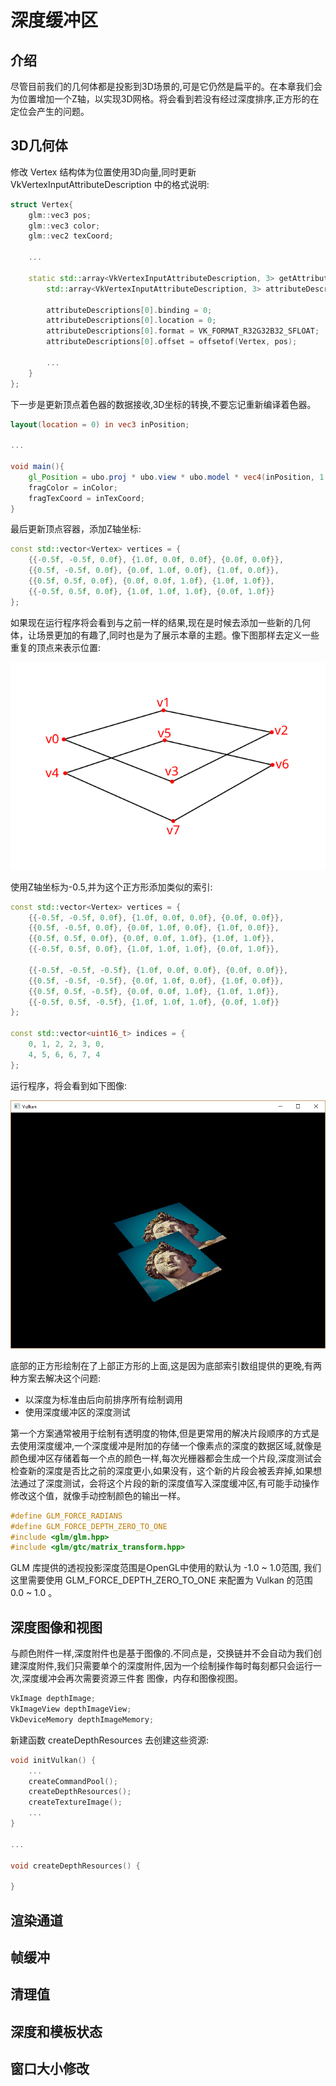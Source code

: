 # 深度缓冲区

## 介绍

尽管目前我们的几何体都是投影到3D场景的,可是它仍然是扁平的。在本章我们会为位置增加一个Z轴，以实现3D网格。将会看到若没有经过深度排序,正方形的在定位会产生的问题。

## 3D几何体

修改 Vertex 结构体为位置使用3D向量,同时更新 VkVertexInputAttributeDescription 中的格式说明:

```C++
struct Vertex{
    glm::vec3 pos;
    glm::vec3 color;
    glm::vec2 texCoord;

    ...

    static std::array<VkVertexInputAttributeDescription, 3> getAttributeDescriptions() {
        std::array<VkVertexInputAttributeDescription, 3> attributeDescriptions{};

        attributeDescriptions[0].binding = 0;
        attributeDescriptions[0].location = 0;
        attributeDescriptions[0].format = VK_FORMAT_R32G32B32_SFLOAT;
        attributeDescriptions[0].offset = offsetof(Vertex, pos);

        ...
    }
};
```

下一步是更新顶点着色器的数据接收,3D坐标的转换,不要忘记重新编译着色器。

```glsl
layout(location = 0) in vec3 inPosition;

...

void main(){
    gl_Position = ubo.proj * ubo.view * ubo.model * vec4(inPosition, 1.0);
    fragColor = inColor;
    fragTexCoord = inTexCoord;
}
```

最后更新顶点容器，添加Z轴坐标:

```C++
const std::vector<Vertex> vertices = {
    {{-0.5f, -0.5f, 0.0f}, {1.0f, 0.0f, 0.0f}, {0.0f, 0.0f}},
    {{0.5f, -0.5f, 0.0f}, {0.0f, 1.0f, 0.0f}, {1.0f, 0.0f}},
    {{0.5f, 0.5f, 0.0f}, {0.0f, 0.0f, 1.0f}, {1.0f, 1.0f}},
    {{-0.5f, 0.5f, 0.0f}, {1.0f, 1.0f, 1.0f}, {0.0f, 1.0f}}
};
```

如果现在运行程序将会看到与之前一样的结果,现在是时候去添加一些新的几何体，让场景更加的有趣了,同时也是为了展示本章的主题。像下图那样去定义一些重复的顶点来表示位置:

![extra_square](imgs/extra_square.svg)

使用Z轴坐标为-0.5,并为这个正方形添加类似的索引:

```C++
const std::vector<Vertex> vertices = {
    {{-0.5f, -0.5f, 0.0f}, {1.0f, 0.0f, 0.0f}, {0.0f, 0.0f}},
    {{0.5f, -0.5f, 0.0f}, {0.0f, 1.0f, 0.0f}, {1.0f, 0.0f}},
    {{0.5f, 0.5f, 0.0f}, {0.0f, 0.0f, 1.0f}, {1.0f, 1.0f}},
    {{-0.5f, 0.5f, 0.0f}, {1.0f, 1.0f, 1.0f}, {0.0f, 1.0f}},

    {{-0.5f, -0.5f, -0.5f}, {1.0f, 0.0f, 0.0f}, {0.0f, 0.0f}},
    {{0.5f, -0.5f, -0.5f}, {0.0f, 1.0f, 0.0f}, {1.0f, 0.0f}},
    {{0.5f, 0.5f, -0.5f}, {0.0f, 0.0f, 1.0f}, {1.0f, 1.0f}},
    {{-0.5f, 0.5f, -0.5f}, {1.0f, 1.0f, 1.0f}, {0.0f, 1.0f}}
};

const std::vector<uint16_t> indices = {
    0, 1, 2, 2, 3, 0,
    4, 5, 6, 6, 7, 4
};
```

运行程序，将会看到如下图像:

![depth_issue](imgs/depth_issues.png)

底部的正方形绘制在了上部正方形的上面,这是因为底部索引数组提供的更晚,有两种方案去解决这个问题:

- 以深度为标准由后向前排序所有绘制调用
- 使用深度缓冲区的深度测试

第一个方案通常被用于绘制有透明度的物体,但是更常用的解决片段顺序的方式是去使用深度缓冲,一个深度缓冲是附加的存储一个像素点的深度的数据区域,就像是颜色缓冲区存储着每一个点的颜色一样,每次光栅器都会生成一个片段,深度测试会检查新的深度是否比之前的深度更小,如果没有，这个新的片段会被丢弃掉,如果想法通过了深度测试，会将这个片段的新的深度值写入深度缓冲区,有可能手动操作修改这个值，就像手动控制颜色的输出一样。

```C++
#define GLM_FORCE_RADIANS
#define GLM_FORCE_DEPTH_ZERO_TO_ONE
#include <glm/glm.hpp>
#include <glm/gtc/matrix_transform.hpp>
```

GLM 库提供的透视投影深度范围是OpenGL中使用的默认为 -1.0 ~ 1.0范围, 我们这里需要使用 GLM_FORCE_DEPTH_ZERO_TO_ONE 来配置为 Vulkan 的范围 0.0 ~ 1.0 。

## 深度图像和视图

与颜色附件一样,深度附件也是基于图像的.不同点是，交换链并不会自动为我们创建深度附件,我们只需要单个的深度附件,因为一个绘制操作每时每刻都只会运行一次,深度缓冲会再次需要资源三件套 图像，内存和图像视图。

```C++
VkImage depthImage;
VkImageView depthImageView;
VkDeviceMemory depthImageMemory;
```

新建函数 createDepthResources 去创建这些资源:

```C++
void initVulkan() {
    ...
    createCommandPool();
    createDepthResources();
    createTextureImage();
    ...
}

...

void createDepthResources() {

}
```


## 渲染通道

## 帧缓冲

## 清理值

## 深度和模板状态

## 窗口大小修改
